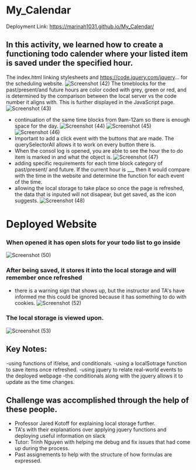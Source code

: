 # My_Calendar
Deployment Link:  https://marinah1031.github.io/My_Calendar/
## In this activity, we learned how to create a functioning todo calender where your listed item is saved under the specified hour.
The index.html linking stylesheets and https://code.jquery.com/jquery... for the scheduling website.
![Screenshot (42)](https://user-images.githubusercontent.com/125934804/236351765-e726ea84-2484-46a0-9fb4-5c011f525f2a.png)
The timeblocks for the past/present/and future hours are color coded with grey, green or red, and is determined by the comparison between the local server vs the code number it aligns with. This is further displayed in the JavaScript page.
![Screenshot (43)](https://user-images.githubusercontent.com/125934804/236351772-701826eb-4e20-4b8d-917a-b278354ab414.png)
- continuation of the same time blocks from 9am-12am so there is enough space for the day. 
![Screenshot (44)](https://user-images.githubusercontent.com/125934804/236351783-c0151689-eab9-4bbc-9276-f47e28b2bd32.png)
![Screenshot (45)](https://user-images.githubusercontent.com/125934804/236351789-84588c94-24d6-4899-925f-5eb9888bc5b8.png)
![Screenshot (46)](https://user-images.githubusercontent.com/125934804/236351798-d50fa628-580a-4b02-8d60-34af03ec7bb9.png)
- Important to add a click event with the buttons that are made. The querySelectorAll allows it to work on every button there is. 
- When the consol log is opened, you are able to see the hour the to do item is marked in and what the object is. 
![Screenshot (47)](https://user-images.githubusercontent.com/125934804/236351804-ebbb1036-2e27-442d-913d-71bab1b58cbd.png)
- adding specific requirements for each time block category of past/present/ and future. If the current hour is ___ then it would compare with the time in the website and determine the function for each event of the time. 
- allowing the local storage to take place so once the page is refreshed, the data that is inputed will not disapear, but get saved, as the icon suggests. 
![Screenshot (48)](https://user-images.githubusercontent.com/125934804/236351811-e642579f-a9e4-4e3f-bfc9-980b779d3e16.png)

# Deployed Website
### When opened it has open slots for your todo list to go inside
![Screenshot (50)](https://user-images.githubusercontent.com/125934804/236361026-6e21d0e7-5f55-40a0-a618-d9ebc1ce0c17.png)

### After being saved, it stores it into the local storage and will remember once refreshed
- there is a warning sign that shows up, but the instructor and TA's have informed me this could be ignored because it has something to do with cookies. 
![Screenshot (52)](https://user-images.githubusercontent.com/125934804/236361065-ae9e5d05-e860-4f76-bce4-bfa78127fd02.png)

### The local storage is viewed upon.
![Screenshot (53)](https://user-images.githubusercontent.com/125934804/236361103-a07bdfb1-5572-4fc5-bb67-a24b9f570d5e.png)

## Key Notes:
-using functions of if/else, and conditionals. 
-using a localSotrage function to save items once refreshed.
-using jquery to relate real-world events to the deployed webpage
-the conditionals along with the jquery allows it to update as the time changes.

## Challenge was accomplished through the help of these people.
- Professor Jared Kotoff for explaining local storage further.
- TA's with their explanations over applying jquery functions and deploying useful information on slack
- Tutor: Trinh Nguyen with helping me debug and fix issues that had come up during the process.
- Past assignements to help with the structure of how formulas are expressed. 
